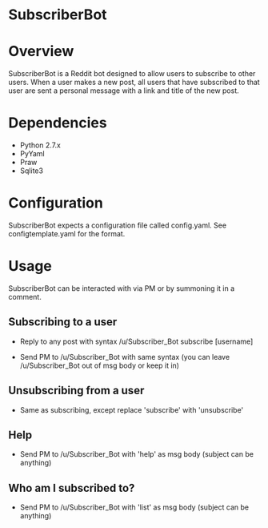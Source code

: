 # SubscriberBot

# Overview
SubscriberBot is a Reddit bot designed to allow users to subscribe to other users. When a user makes a new post, all users that have subscribed to that user are sent a personal message with a link and title of the new post. 

# Dependencies
* Python 2.7.x
* PyYaml
* Praw
* Sqlite3

# Configuration
SubscriberBot expects a configuration file called config.yaml. See configtemplate.yaml for the format.

# Usage
SubscriberBot can be interacted with via PM or by summoning it in a comment. 

## Subscribing to a user

   * Reply to any post with syntax /u/Subscriber_Bot subscribe [username]

   * Send PM to /u/Subscriber_Bot with same syntax (you can leave /u/Subscriber_Bot out of msg body or keep it in)

## Unsubscribing from a user

   * Same as subscribing, except replace 'subscribe' with 'unsubscribe'

## Help

   * Send PM to /u/Subscriber_Bot with 'help' as msg body (subject can be anything)

## Who am I subscribed to?
   
   * Send PM to /u/Subscriber_Bot with 'list' as msg body (subject can be anything)
